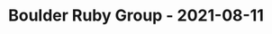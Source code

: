---
layout: post
title: Boulder Ruby Group - 2021-08-11
datetime: '2021-08-11T20:00:00-04:00'
name: Boulder Ruby Group
external_url: https://www.meetup.com/boulder_ruby_group/events/278223964/
online_event: true
year_month: 2021-08
---